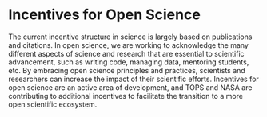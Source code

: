 # Incentives for Open Science

The current incentive structure in science is largely based on publications and citations. In open science, we are working to acknowledge the many different aspects of science and research that are essential to scientific advancement, such as writing code, managing data, mentoring students, etc. By embracing open science principles and practices, scientists and researchers can increase the impact of their scientific efforts. Incentives for open science are an active area of development, and TOPS and NASA are contributing to additional incentives to facilitate the transition to a more open scientific ecosystem.